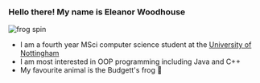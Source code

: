 ### Hello there! My name is Eleanor Woodhouse
![frog spin](https://media.tenor.com/images/d31597fc920f9cf474e9f5935d45b290/tenor.gif)
* I am a fourth year MSci computer science student at the [University of Nottingham](https://cs.nott.ac.uk/)
* I am most interested in OOP programming including Java and C++
* My favourite animal is the Budgett's frog 🐸
